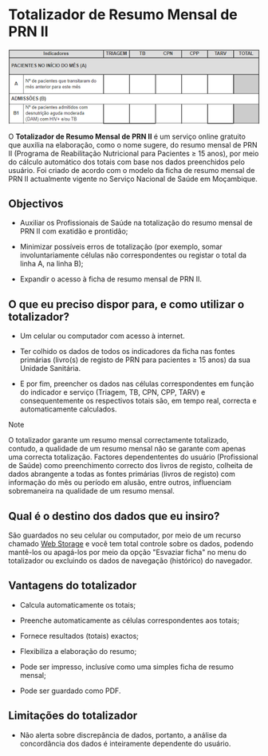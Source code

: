 # Totalizador de Resumo Mensal de PRN II

![Trecho do Totalizador do Resumo Mensal de PRN II](imagens/totalizador-de-resumo-mensal-de-prn-ii.png)

O **Totalizador de Resumo Mensal de PRN II** é um serviço online gratuito que auxilia na elaboração, como o nome sugere, do resumo mensal de PRN II (Programa de Reabilitação Nutricional para Pacientes ≥ 15 anos), por meio do cálculo automático dos totais com base nos dados preenchidos pelo usuário. Foi criado de acordo com o modelo da ficha de resumo mensal de PRN II actualmente vigente no Serviço Nacional de Saúde em Moçambique.


## Objectivos

* Auxiliar os Profissionais de Saúde na totalização do resumo mensal de PRN II com exatidão e prontidão;

* Minimizar possíveis erros de totalização (por exemplo, somar involuntariamente células não correspondentes ou registar o total da linha A, na linha B);

* Expandir o acesso à ficha de resumo mensal de PRN II.


## O que eu preciso dispor para, e como utilizar o totalizador?

* Um celular ou computador com acesso à internet.

* Ter colhido os dados de todos os indicadores da ficha nas fontes primárias (livro(s) de registo de PRN para pacientes ≥ 15 anos) da sua Unidade Sanitária.

* E por fim, preencher os dados nas células correspondentes em função do indicador e serviço (Triagem, TB, CPN, CPP, TARV) e consequentemente os respectivos totais são, em tempo real, correcta e automaticamente calculados.


>[!NOTE]
>
> O totalizador garante um resumo mensal correctamente totalizado, contudo, a qualidade de um resumo mensal não se garante com apenas uma correcta totalização. Factores dependententes do usuário (Profissional de Saúde) como preenchimento correcto dos livros de registo, colheita de dados abrangente a todas as fontes primárias (livros de registo) com informação do mês ou período em alusão, entre outros, influenciam sobremaneira na qualidade de um resumo mensal.


## Qual é o destino dos dados que eu insiro?

São guardados no seu celular ou computador, por meio de um recurso chamado [Web Storage](https://developer.mozilla.org/pt-BR/docs/Web/API/Web_Storage_API) e você tem total controle sobre os dados, podendo mantê-los ou apagá-los por meio da opção "Esvaziar ficha" no menu do totalizador ou excluindo os dados de navegação (histórico) do navegador.


## Vantagens do totalizador

* Calcula automaticamente os totais;

* Preenche automaticamente as células correspondentes aos totais;

* Fornece resultados (totais) exactos;

* Flexibiliza a elaboração do resumo;

* Pode ser impresso, inclusíve como uma simples ficha de resumo mensal;

* Pode ser guardado como PDF.


## Limitações do totalizador

* Não alerta sobre discrepância de dados, portanto, a análise da concordância dos dados é inteiramente dependente do usuário.